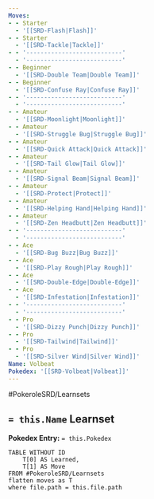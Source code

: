 ```yaml
---
Moves:
- - Starter
  - '[[SRD-Flash|Flash]]'
- - Starter
  - '[[SRD-Tackle|Tackle]]'
- - '---------------------------'
  - '---------------------------'
- - Beginner
  - '[[SRD-Double Team|Double Team]]'
- - Beginner
  - '[[SRD-Confuse Ray|Confuse Ray]]'
- - '---------------------------'
  - '---------------------------'
- - Amateur
  - '[[SRD-Moonlight|Moonlight]]'
- - Amateur
  - '[[SRD-Struggle Bug|Struggle Bug]]'
- - Amateur
  - '[[SRD-Quick Attack|Quick Attack]]'
- - Amateur
  - '[[SRD-Tail Glow|Tail Glow]]'
- - Amateur
  - '[[SRD-Signal Beam|Signal Beam]]'
- - Amateur
  - '[[SRD-Protect|Protect]]'
- - Amateur
  - '[[SRD-Helping Hand|Helping Hand]]'
- - Amateur
  - '[[SRD-Zen Headbutt|Zen Headbutt]]'
- - '---------------------------'
  - '---------------------------'
- - Ace
  - '[[SRD-Bug Buzz|Bug Buzz]]'
- - Ace
  - '[[SRD-Play Rough|Play Rough]]'
- - Ace
  - '[[SRD-Double-Edge|Double-Edge]]'
- - Ace
  - '[[SRD-Infestation|Infestation]]'
- - '---------------------------'
  - '---------------------------'
- - Pro
  - '[[SRD-Dizzy Punch|Dizzy Punch]]'
- - Pro
  - '[[SRD-Tailwind|Tailwind]]'
- - Pro
  - '[[SRD-Silver Wind|Silver Wind]]'
Name: Volbeat
Pokedex: '[[SRD-Volbeat|Volbeat]]'
---
```


#PokeroleSRD/Learnsets

## `= this.Name` Learnset

**Pokedex Entry:** `= this.Pokedex`

```dataview
TABLE WITHOUT ID
    T[0] AS Learned,
    T[1] AS Move
FROM #PokeroleSRD/Learnsets
flatten moves as T
where file.path = this.file.path
```
